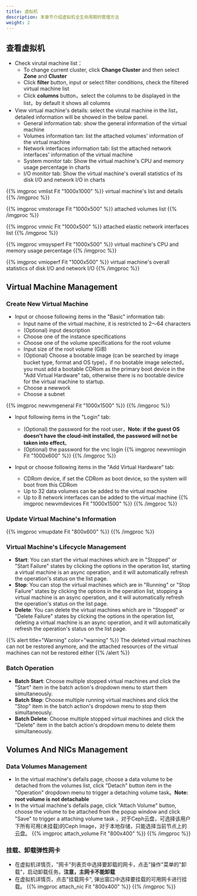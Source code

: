 ```yaml
---
title: 虚拟机
description: 本章节介绍虚拟机全生命周期的管理方法
weight: 2
---
```


## 查看虚拟机

* Check virutal machine list：
  * To change current cluster, click **Change Cluster** and then select **Zone** and **Cluster**
  * Click **filter** button, input or select filter conditions, check the filtered virtual machine list
  * Click **columns** button，select the columns to be displayed in the list，by default it shows all columns
* View virtual machine's details: select the virutal machine in the list，detailed information will be showed in the below panel.
  * General information tab: show the general information of the virtual machine
  * Volumes information tan: list the attached volumes' information of the virtual machine 
  * Network interfaces information tab: list the attached network interfaces' information of the virtual machine 
  * System monitor tab: Show the virtual machine's CPU and memory usage percentage in charts 
  * I/O monitor tab: Show the virtual machine's overall statistics of its disk I/O and network I/O in charts

{{% imgproc vmlist Fit "1000x1000" %}}
virtual machine's list and details 
{{% /imgproc %}}

{{% imgproc vmstorage Fit "1000x500" %}}
attached volumes list
{{% /imgproc %}}

{{% imgproc vmnic Fit "1000x500" %}}
attached elastic network interfaces list
{{% /imgproc %}}

{{% imgproc vmsysperf Fit "1000x500" %}}
virtual machine's CPU and memory usage percentage
{{% /imgproc %}}

{{% imgproc vmioperf Fit "1000x500" %}}
virtual machine's overall statistics of disk I/O and network I/O
{{% /imgproc %}}

## Virtual Machine Management

### Create New Virtual Machine
* Input or choose following items in the "Basic" information tab:
  * Input name of the virtual machine, it is restricted to 2～64 characters
  * (Optional) input description
  * Choose one of the instance specifications 
  * Choose one of the volume specifications for the root volume
  * Input size of the root volume (GiB) 
  * (Optional) Choose a bootable image (can be searched by image bucket type, format and OS type)，if no bootable image selected，you must add a bootable CDRom as the primary boot device in the "Add Virtual Hardware" tab, otherwise there is no bootable device for the virtual machine to startup.
  * Choose a newwork
  * Choose a subnet

{{% imgproc newvmgeneral Fit "1000x1500" %}}
{{% /imgproc %}}

* Input following items in the "Login" tab:
  * (Optional) the password for the root user，**Note: if the guest OS doesn't have the cloud-init installed, the password will not be taken into effect**。
  * (Optional) the password for the vnc login
{{% imgproc newvmlogin Fit "1000x600" %}}
{{% /imgproc %}}

* Input or choose following items in the "Add Virtual Hardware" tab:
  * CDRom device, if set the CDRom as boot device, so the system will boot from this CDRom 
  * Up to 32 data volumes can be added to the virtual machine 
  * Up to 8 network interfaces can be added to the virtual machine
{{% imgproc newvmdevices Fit "1000x1500" %}}
{{% /imgproc %}}

### Update Virtual Machine's Information

{{% imgproc vmupdate Fit "800x600" %}}
{{% /imgproc %}}

### Virtual Machine's Lifecycle Management 

* **Start**: You can start the virtual machines which are in "Stopped" or "Start Failure" states by clicking the options in the operation list, starting a virtual machine is an async operation, and it will automatically refresh the operation's status on the list page. 
* **Stop**: You can stop the virtual machines which are in "Running" or "Stop Failure" states by clicking the options in the operation list, stopping a virtual machine is an async operation, and it will automatically refresh the operation's status on the list page. 
* **Delete**: You can delete the virtual machines which are in "Stopped" or "Delete Failure" states by clicking the options in the operation list, deleting a virtual machine is an async operation, and it will automatically refresh the operation's status on the list page. 
  
{{% alert title="Warning" color="warning" %}}
The deleted virtual machines can not be restored anymore, and the attached resources of the virtual machines can not be restored either
{{% /alert %}}

### Batch Operation

* **Batch Start**: Choose multiple stopped virtual machines and click the "Start" item in the batch action's dropdown menu to start them simultaneously.
* **Batch Stop**: Choose multiple running virtual machines and click the "Stop" item in the batch action's dropdown menu to stop them simultaneously.
* **Batch Delete**: Choose multiple stopped virtual machines and click the "Delete" item in the batch action's dropdown menu to delete them simultaneously.

## Volumes And NICs Management

### Data Volumes Management
* In the virtual machine's defails page, choose a data volume to be detached from the volumes list, click "Detach" button item in the "Operation" dropdown menu to trigger a detaching volume task。**Note: root volume is not detachable**
* In the virtual machine's defails page, click "Attach Volume" button, choose the volume to be attached from the popup window and click "Save" to trigger a attaching volume task ，对于Ceph云盘，可选择该用户下所有可用(未挂载)的Ceph Image，对于本地存储，只能选择当前节点上的云盘。
{{% imgproc attach_volume Fit "800x400" %}}
{{% /imgproc %}}

### 挂载、卸载弹性网卡
* 在虚拟机详情页，"网卡"列表页中选择要卸载的网卡，点击"操作"菜单的"卸载"，启动卸载任务。**注意，主网卡不能卸载**
* 在虚拟机详情页，点击"挂载网卡", 弹出窗口中选择要挂载的可用网卡进行挂载。
{{% imgproc attach_nic Fit "800x400" %}}
{{% /imgproc %}}